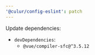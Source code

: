 ```yaml
---
'@culur/config-eslint': patch
---
```


Update dependencies:

- `devDependencies`:
  - `@vue/compiler-sfc@^3.5.12`
